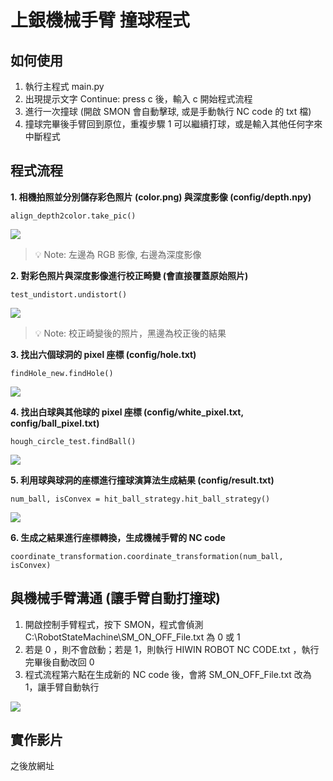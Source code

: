 # 上銀機械手臂 撞球程式
## 如何使用
1. 執行主程式 main.py
2. 出現提示文字 Continue: press c 後，輸入 c 開始程式流程
3. 進行一次撞球 (開啟 SMON 會自動擊球, 或是手動執行 NC code 的 txt 檔)
4. 撞球完畢後手臂回到原位，重複步驟 1 可以繼續打球，或是輸入其他任何字來中斷程式


## 程式流程
**1. 相機拍照並分別儲存彩色照片 (color.png) 與深度影像 (config/depth.npy)**
```
align_depth2color.take_pic()
```
![](https://i.imgur.com/wzxLL4S.png)

> :bulb: Note: 左邊為 RGB 影像, 右邊為深度影像

**2. 對彩色照片與深度影像進行校正畸變 (會直接覆蓋原始照片)**
```
test_undistort.undistort()
```
![](https://i.imgur.com/53jNJMv.jpg)

> :bulb: Note: 校正崎變後的照片，黑邊為校正後的結果


**3. 找出六個球洞的 pixel 座標 (config/hole.txt)**
```
findHole_new.findHole()
```
![](https://i.imgur.com/8DHfp1q.png)


**4. 找出白球與其他球的 pixel 座標 (config/white_pixel.txt, config/ball_pixel.txt)**
```
hough_circle_test.findBall()
```
![](https://i.imgur.com/NgupYDi.jpg)


**5. 利用球與球洞的座標進行撞球演算法生成結果 (config/result.txt)**
```
num_ball, isConvex = hit_ball_strategy.hit_ball_strategy()
```
![](https://i.imgur.com/CBxhUng.jpg)


**6. 生成之結果進行座標轉換，生成機械手臂的 NC code**
```
coordinate_transformation.coordinate_transformation(num_ball, isConvex)
```

## 與機械手臂溝通 (讓手臂自動打撞球)
1. 開啟控制手臂程式，按下 SMON，程式會偵測 C:\RobotStateMachine\SM_ON_OFF_File.txt 為 0 或 1
2. 若是 0 ，則不會啟動；若是 1，則執行 HIWIN ROBOT NC CODE.txt ，執行完畢後自動改回 0
3. 程式流程第六點在生成新的 NC code 後，會將 SM_ON_OFF_File.txt 改為 1，讓手臂自動執行

![](https://i.imgur.com/7O9CLiL.png)

## 實作影片
之後放網址